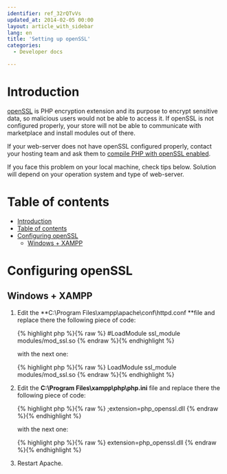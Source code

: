 ```yaml
---
identifier: ref_32rQTvVs
updated_at: 2014-02-05 00:00
layout: article_with_sidebar
lang: en
title: 'Setting up openSSL'
categories:
  - Developer docs

---
```



# Introduction

[openSSL](http://www.php.net/manual/en/book.openssl.php) is PHP encryption extension and its purpose to encrypt sensitive data, so malicious users would not be able to access it. If openSSL is not configured properly, your store will not be able to communicate with marketplace and install modules out of there.

If your web-server does not have openSSL configured properly, contact your hosting team and ask them to [compile PHP with openSSL enabled](http://www.php.net/manual/en/openssl.installation.php).

If you face this problem on your local machine, check tips below. Solution will depend on your operation system and type of web-server.

# Table of contents

*   [Introduction](#introduction)
*   [Table of contents](#table-of-contents)
*   [Configuring openSSL](#configuring-openssl)
    *   [Windows + XAMPP](#windows-+-xampp)

# Configuring openSSL

## Windows + XAMPP

1.  Edit the **C:\Program Files\xampp\apache\conf\httpd.conf **file and replace there the following piece of code:

    {% highlight php %}{% raw %}
    #LoadModule ssl_module modules/mod_ssl.so
    {% endraw %}{% endhighlight %}

    with the next one:

    {% highlight php %}{% raw %}
    LoadModule ssl_module modules/mod_ssl.so
    {% endraw %}{% endhighlight %}
2.  Edit the **C:\Program Files\xampp\php\php.ini** file and replace there the following piece of code:

    {% highlight php %}{% raw %}
    ;extension=php_openssl.dll
    {% endraw %}{% endhighlight %}

    with the next one:

    {% highlight php %}{% raw %}
    extension=php_openssl.dll
    {% endraw %}{% endhighlight %}
3.  Restart Apache.
